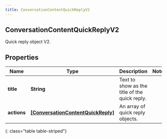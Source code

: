 ```yaml
---
title: ConversationContentQuickReplyV2
---
```

## ConversationContentQuickReplyV2
Quick reply object V2.

## Properties

|Name | Type | Description | Notes|
|------------ | ------------- | ------------- | -------------|
| **title** | **String** | Text to show as the title of the quick reply. | |
| **actions** | [**[ConversationContentQuickReply]**](ConversationContentQuickReply.html) | An array of quick reply objects. | |
{: class="table table-striped"}



